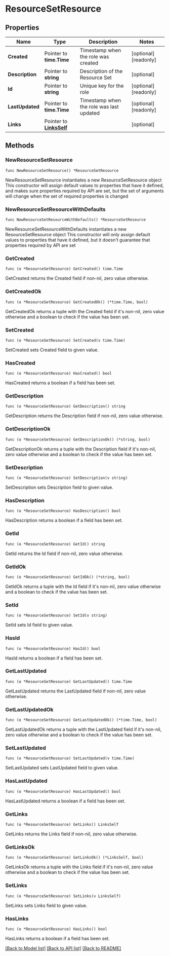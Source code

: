 # ResourceSetResource

## Properties

Name | Type | Description | Notes
------------ | ------------- | ------------- | -------------
**Created** | Pointer to **time.Time** | Timestamp when the role was created | [optional] [readonly] 
**Description** | Pointer to **string** | Description of the Resource Set | [optional] 
**Id** | Pointer to **string** | Unique key for the role | [optional] [readonly] 
**LastUpdated** | Pointer to **time.Time** | Timestamp when the role was last updated | [optional] [readonly] 
**Links** | Pointer to [**LinksSelf**](LinksSelf.md) |  | [optional] 

## Methods

### NewResourceSetResource

`func NewResourceSetResource() *ResourceSetResource`

NewResourceSetResource instantiates a new ResourceSetResource object
This constructor will assign default values to properties that have it defined,
and makes sure properties required by API are set, but the set of arguments
will change when the set of required properties is changed

### NewResourceSetResourceWithDefaults

`func NewResourceSetResourceWithDefaults() *ResourceSetResource`

NewResourceSetResourceWithDefaults instantiates a new ResourceSetResource object
This constructor will only assign default values to properties that have it defined,
but it doesn't guarantee that properties required by API are set

### GetCreated

`func (o *ResourceSetResource) GetCreated() time.Time`

GetCreated returns the Created field if non-nil, zero value otherwise.

### GetCreatedOk

`func (o *ResourceSetResource) GetCreatedOk() (*time.Time, bool)`

GetCreatedOk returns a tuple with the Created field if it's non-nil, zero value otherwise
and a boolean to check if the value has been set.

### SetCreated

`func (o *ResourceSetResource) SetCreated(v time.Time)`

SetCreated sets Created field to given value.

### HasCreated

`func (o *ResourceSetResource) HasCreated() bool`

HasCreated returns a boolean if a field has been set.

### GetDescription

`func (o *ResourceSetResource) GetDescription() string`

GetDescription returns the Description field if non-nil, zero value otherwise.

### GetDescriptionOk

`func (o *ResourceSetResource) GetDescriptionOk() (*string, bool)`

GetDescriptionOk returns a tuple with the Description field if it's non-nil, zero value otherwise
and a boolean to check if the value has been set.

### SetDescription

`func (o *ResourceSetResource) SetDescription(v string)`

SetDescription sets Description field to given value.

### HasDescription

`func (o *ResourceSetResource) HasDescription() bool`

HasDescription returns a boolean if a field has been set.

### GetId

`func (o *ResourceSetResource) GetId() string`

GetId returns the Id field if non-nil, zero value otherwise.

### GetIdOk

`func (o *ResourceSetResource) GetIdOk() (*string, bool)`

GetIdOk returns a tuple with the Id field if it's non-nil, zero value otherwise
and a boolean to check if the value has been set.

### SetId

`func (o *ResourceSetResource) SetId(v string)`

SetId sets Id field to given value.

### HasId

`func (o *ResourceSetResource) HasId() bool`

HasId returns a boolean if a field has been set.

### GetLastUpdated

`func (o *ResourceSetResource) GetLastUpdated() time.Time`

GetLastUpdated returns the LastUpdated field if non-nil, zero value otherwise.

### GetLastUpdatedOk

`func (o *ResourceSetResource) GetLastUpdatedOk() (*time.Time, bool)`

GetLastUpdatedOk returns a tuple with the LastUpdated field if it's non-nil, zero value otherwise
and a boolean to check if the value has been set.

### SetLastUpdated

`func (o *ResourceSetResource) SetLastUpdated(v time.Time)`

SetLastUpdated sets LastUpdated field to given value.

### HasLastUpdated

`func (o *ResourceSetResource) HasLastUpdated() bool`

HasLastUpdated returns a boolean if a field has been set.

### GetLinks

`func (o *ResourceSetResource) GetLinks() LinksSelf`

GetLinks returns the Links field if non-nil, zero value otherwise.

### GetLinksOk

`func (o *ResourceSetResource) GetLinksOk() (*LinksSelf, bool)`

GetLinksOk returns a tuple with the Links field if it's non-nil, zero value otherwise
and a boolean to check if the value has been set.

### SetLinks

`func (o *ResourceSetResource) SetLinks(v LinksSelf)`

SetLinks sets Links field to given value.

### HasLinks

`func (o *ResourceSetResource) HasLinks() bool`

HasLinks returns a boolean if a field has been set.


[[Back to Model list]](../README.md#documentation-for-models) [[Back to API list]](../README.md#documentation-for-api-endpoints) [[Back to README]](../README.md)


